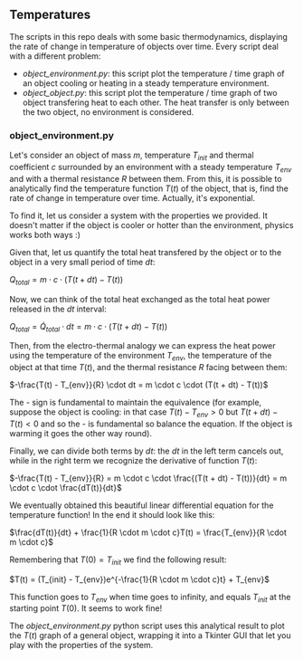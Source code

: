 ## Temperatures

The scripts in this repo deals with some basic thermodynamics, displaying the rate of change in temperature of objects over time. Every script deal with a different problem:
- *object_environment.py*: this script plot the temperature / time graph of an object cooling or heating in a steady temperature environment.
- *object_object.py*: this script plot the temperature / time graph of two object transfering heat to each other. The heat transfer is only between the two object, no environment is considered.


### object_environment.py

Let's consider an object of mass $m$, temperature $T_{init}$ and thermal coefficient $c$ surrounded by an environment with a steady temperature $T_{env}$ and with a thermal resistance $R$ between them. 
From this, it is possible to analytically find the temperature function $T(t)$ of the object, that is, find the rate of change in temperature over time. Actually, it's exponential.

To find it, let us consider a system with the properties we provided. It doesn't matter if the object is cooler or hotter than the environment, physics works both ways :)

Given that, let us quantify the total heat transfered by the object or to the object in a very small period of time $dt$:

$Q_{total} = m \cdot c \cdot (T(t + dt) - T(t))$

Now, we can think of the total heat exchanged as the total heat power released in the $dt$ interval:

$Q_{total} = \dot{Q}_{total} \cdot dt = m \cdot c \cdot (T(t + dt) - T(t))$

Then, from the electro-thermal analogy we can express the heat power using the temperature of the environment $T_{env}$, the temperature of the object at that time $T(t)$, and the thermal resistance $R$ facing between them:

$-\frac{T(t) - T_{env}}{R} \cdot dt = m \cdot c \cdot (T(t + dt) - T(t))$

The - sign is fundamental to maintain the equivalence (for example, suppose the object is cooling: in that case $T(t) - T_{env} > 0$ but $T(t + dt) - T(t) < 0$ and so the - is fundamental so balance the equation.
If the object is warming it goes the other way round).

Finally, we can divide both terms by $dt$: the $dt$ in the left term cancels out, while in the right term we recognize the derivative of function $T(t)$:

$-\frac{T(t) - T_{env}}{R} = m \cdot c \cdot \frac{(T(t + dt) - T(t))}{dt} = m \cdot c \cdot \frac{dT(t)}{dt}$

 We eventually obtained this beautiful linear differential equation for the temperature function! In the end it should look like this:

 $\frac{dT(t)}{dt} + \frac{1}{R \cdot m \cdot c}T(t) = \frac{T_{env}}{R \cdot m \cdot c}$

Remembering that $T(0) = T_{init}$ we find the following result:

$T(t) = (T_{init} - T_{env})e^{-\frac{1}{R \cdot m \cdot c}t} + T_{env}$

 This function goes to $T_{env}$ when time goes to infinity, and equals $T_{init}$ at the starting point $T(0)$. It seems to work fine! 

 The *object_environment.py* python script uses this analytical result to plot the $T(t)$ graph of a general object, wrapping it into a Tkinter GUI that let you play with the properties of the system.
